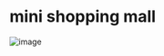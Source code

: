 # mini shopping mall 
![image](https://user-images.githubusercontent.com/98737388/211738368-af7c7fbe-7f10-43e5-b35d-c0f36c76c6fe.png)
